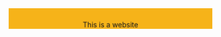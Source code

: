 <!DOCTYPE html>
<html lang="en">
<head>
	<meta charset="utf-8">
	<meta http-equiv="X-UA-Compatible" content="IE=edge">
	<meta name="viewport" content="width=device-width, initial-scale=1">
	<title>Dua's Kitchen</title>
<style>
		*  {
    box-sizing: border-box;
}

	body {
	margin: 0;
	font-size: 16px;
	color: #fff;
	background-color: #61122f;
	font-family: 'Oxygen', sans-serif;
}
	/** header-nav **/
	#header-nav {
	margin-top: 0;
	margin-left: 0;
	padding: 10px 0px 0px 0px;
	margin-right: 0;
	background-color: #f6b319;
	border-radius: 0;
	border: 0;
}
	
</style>
</head>
<body>
<Header>
	<nav id="header-nav" class="navbar navbar-default">
		<div class="container"></div>
		<p>This is a website</p>
	</nav>
</Header>
</body>
</html>